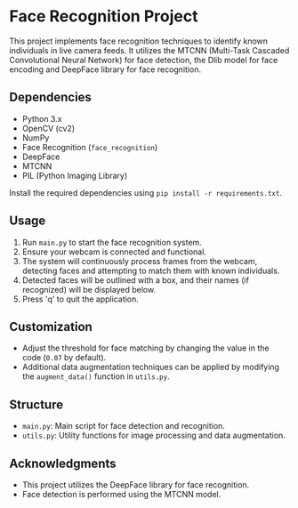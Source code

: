 # Face Recognition Project

This project implements face recognition techniques to identify known individuals in live camera feeds. It utilizes the MTCNN (Multi-Task Cascaded Convolutional Neural Network) for face detection, the Dlib model for face encoding and DeepFace library for face recognition.

## Dependencies

- Python 3.x
- OpenCV (cv2)
- NumPy
- Face Recognition (`face_recognition`)
- DeepFace
- MTCNN
- PIL (Python Imaging Library)

Install the required dependencies using `pip install -r requirements.txt`.

## Usage

1. Run `main.py` to start the face recognition system.
2. Ensure your webcam is connected and functional.
3. The system will continuously process frames from the webcam, detecting faces and attempting to match them with known individuals.
4. Detected faces will be outlined with a box, and their names (if recognized) will be displayed below.
5. Press 'q' to quit the application.
   
## Customization

- Adjust the threshold for face matching by changing the value in the code (`0.07` by default).
- Additional data augmentation techniques can be applied by modifying the `augment_data()` function in `utils.py`.

## Structure

- `main.py`: Main script for face detection and recognition.
- `utils.py`: Utility functions for image processing and data augmentation.

## Acknowledgments

- This project utilizes the DeepFace library for face recognition.
- Face detection is performed using the MTCNN model.
